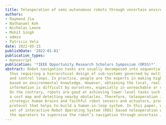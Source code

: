 ```yaml
---
title: Teleoperation of semi-autonomous robots through uncertain environments
authors:
- Raymond Jia
- Nathanael Koh
- Nicholas Leone
- Mohit Singh
- admin
- Patricio Vela
date: 2022-05-15
publishDate: '2022-01-01'
publication_types:
- manuscript
publication: '*IEEE Opportunity Research Scholars Symposium (ORSS)*'
abstract: Robot navigation tasks are usually decomposed into sequential sub-tasks,
  thus requiring a hierarchical design of sub-systems governed by multiple decision
  and control loops. In practice, people are the experts in making high-level decisions
  based on environmental knowledge. However, obtaining the local, real-time environment
  information is difficult by ourselves, especially in unreachable or dangerous environments.
  On the contrary, robots are good at achieving lower-level tasks such as building
  a cost map and detecting nearby obstacles. Therefore, teleoperation is used to coordinate
  strategic human brains and faithful robot sensors and actuators, providing an information-sharing
  protocol that helps to build a human-in-loop system. In this paper, we design a
  set of interactive Robot Operating System (ROS) based teleoperation windows for
  the operators to supervise the robot’s navigation through uncertain …
---
```


